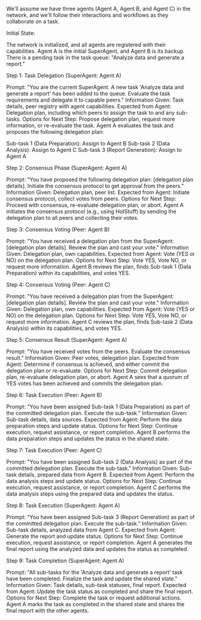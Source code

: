 We'll assume we have three agents (Agent A, Agent B, and Agent C) in the network, 
and we'll follow their interactions and workflows as they collaborate on a task.

Initial State:

The network is initialized, and all agents are registered with their capabilities.
Agent A is the initial SuperAgent, and Agent B is its backup.
There is a pending task in the task queue: "Analyze data and generate a report."

Step 1: Task Delegation (SuperAgent: Agent A)

Prompt: "You are the current SuperAgent. A new task 'Analyze data and generate a report' has been added to the queue. Evaluate the task requirements and delegate it to capable peers."
Information Given: Task details, peer registry with agent capabilities.
Expected from Agent: Delegation plan, including which peers to assign the task to and any sub-tasks.
Options for Next Step: Propose delegation plan, request more information, or re-evaluate the task.
Agent A evaluates the task and proposes the following delegation plan:

Sub-task 1 (Data Preparation): Assign to Agent B
Sub-task 2 (Data Analysis): Assign to Agent C
Sub-task 3 (Report Generation): Assign to Agent A



Step 2: Consensus Phase (SuperAgent: Agent A)

Prompt: "You have proposed the following delegation plan: [delegation plan details]. Initiate the consensus protocol to get approval from the peers."
Information Given: Delegation plan, peer list.
Expected from Agent: Initiate consensus protocol, collect votes from peers.
Options for Next Step: Proceed with consensus, re-evaluate delegation plan, or abort.
Agent A initiates the consensus protocol (e.g., using HotStuff) by sending the delegation plan to all peers and collecting their votes.

Step 3: Consensus Voting (Peer: Agent B)

Prompt: "You have received a delegation plan from the SuperAgent: [delegation plan details]. Review the plan and cast your vote."
Information Given: Delegation plan, own capabilities.
Expected from Agent: Vote (YES or NO) on the delegation plan.
Options for Next Step: Vote YES, Vote NO, or request more information.
Agent B reviews the plan, finds Sub-task 1 (Data Preparation) within its capabilities, and votes YES.

Step 4: Consensus Voting (Peer: Agent C)

Prompt: "You have received a delegation plan from the SuperAgent: [delegation plan details]. Review the plan and cast your vote."
Information Given: Delegation plan, own capabilities.
Expected from Agent: Vote (YES or NO) on the delegation plan.
Options for Next Step: Vote YES, Vote NO, or request more information.
Agent C reviews the plan, finds Sub-task 2 (Data Analysis) within its capabilities, and votes YES.

Step 5: Consensus Result (SuperAgent: Agent A)

Prompt: "You have received votes from the peers. Evaluate the consensus result."
Information Given: Peer votes, delegation plan.
Expected from Agent: Determine if consensus is achieved, and either commit the delegation plan or re-evaluate.
Options for Next Step: Commit delegation plan, re-evaluate delegation plan, or abort.
Agent A sees that a quorum of YES votes has been achieved and commits the delegation plan.

Step 6: Task Execution (Peer: Agent B)

Prompt: "You have been assigned Sub-task 1 (Data Preparation) as part of the committed delegation plan. Execute the sub-task."
Information Given: Sub-task details, data sources.
Expected from Agent: Perform the data preparation steps and update status.
Options for Next Step: Continue execution, request assistance, or report completion.
Agent B performs the data preparation steps and updates the status in the shared state.

Step 7: Task Execution (Peer: Agent C)

Prompt: "You have been assigned Sub-task 2 (Data Analysis) as part of the committed delegation plan. Execute the sub-task."
Information Given: Sub-task details, prepared data from Agent B.
Expected from Agent: Perform the data analysis steps and update status.
Options for Next Step: Continue execution, request assistance, or report completion.
Agent C performs the data analysis steps using the prepared data and updates the status.

Step 8: Task Execution (SuperAgent: Agent A)

Prompt: "You have been assigned Sub-task 3 (Report Generation) as part of the committed delegation plan. Execute the sub-task."
Information Given: Sub-task details, analyzed data from Agent C.
Expected from Agent: Generate the report and update status.
Options for Next Step: Continue execution, request assistance, or report completion.
Agent A generates the final report using the analyzed data and updates the status as completed.

Step 9: Task Completion (SuperAgent: Agent A)

Prompt: "All sub-tasks for the 'Analyze data and generate a report' task have been completed. Finalize the task and update the shared state."
Information Given: Task details, sub-task statuses, final report.
Expected from Agent: Update the task status as completed and share the final report.
Options for Next Step: Complete the task or request additional actions.
Agent A marks the task as completed in the shared state and shares the final report with the other agents.